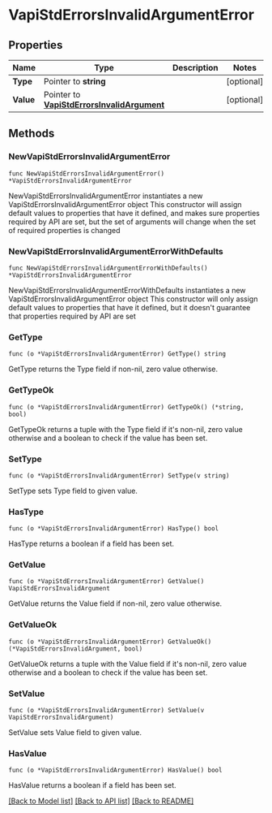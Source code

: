 # VapiStdErrorsInvalidArgumentError

## Properties

Name | Type | Description | Notes
------------ | ------------- | ------------- | -------------
**Type** | Pointer to **string** |  | [optional] 
**Value** | Pointer to [**VapiStdErrorsInvalidArgument**](VapiStdErrorsInvalidArgument.md) |  | [optional] 

## Methods

### NewVapiStdErrorsInvalidArgumentError

`func NewVapiStdErrorsInvalidArgumentError() *VapiStdErrorsInvalidArgumentError`

NewVapiStdErrorsInvalidArgumentError instantiates a new VapiStdErrorsInvalidArgumentError object
This constructor will assign default values to properties that have it defined,
and makes sure properties required by API are set, but the set of arguments
will change when the set of required properties is changed

### NewVapiStdErrorsInvalidArgumentErrorWithDefaults

`func NewVapiStdErrorsInvalidArgumentErrorWithDefaults() *VapiStdErrorsInvalidArgumentError`

NewVapiStdErrorsInvalidArgumentErrorWithDefaults instantiates a new VapiStdErrorsInvalidArgumentError object
This constructor will only assign default values to properties that have it defined,
but it doesn't guarantee that properties required by API are set

### GetType

`func (o *VapiStdErrorsInvalidArgumentError) GetType() string`

GetType returns the Type field if non-nil, zero value otherwise.

### GetTypeOk

`func (o *VapiStdErrorsInvalidArgumentError) GetTypeOk() (*string, bool)`

GetTypeOk returns a tuple with the Type field if it's non-nil, zero value otherwise
and a boolean to check if the value has been set.

### SetType

`func (o *VapiStdErrorsInvalidArgumentError) SetType(v string)`

SetType sets Type field to given value.

### HasType

`func (o *VapiStdErrorsInvalidArgumentError) HasType() bool`

HasType returns a boolean if a field has been set.

### GetValue

`func (o *VapiStdErrorsInvalidArgumentError) GetValue() VapiStdErrorsInvalidArgument`

GetValue returns the Value field if non-nil, zero value otherwise.

### GetValueOk

`func (o *VapiStdErrorsInvalidArgumentError) GetValueOk() (*VapiStdErrorsInvalidArgument, bool)`

GetValueOk returns a tuple with the Value field if it's non-nil, zero value otherwise
and a boolean to check if the value has been set.

### SetValue

`func (o *VapiStdErrorsInvalidArgumentError) SetValue(v VapiStdErrorsInvalidArgument)`

SetValue sets Value field to given value.

### HasValue

`func (o *VapiStdErrorsInvalidArgumentError) HasValue() bool`

HasValue returns a boolean if a field has been set.


[[Back to Model list]](../README.md#documentation-for-models) [[Back to API list]](../README.md#documentation-for-api-endpoints) [[Back to README]](../README.md)


